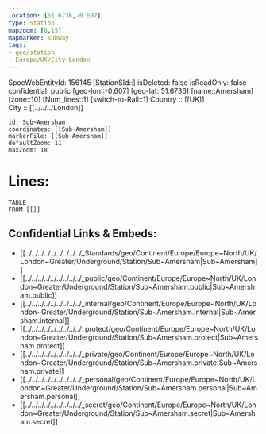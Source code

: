 ```yaml
---
location: [51.6736,-0.607] 
type: Station 
mapzoom: [8,15] 
mapmarker: subway 
tags:
- geo/station
- Europe/UK/City~London
---
```

SpocWebEntityId: 156145
[StationSId::] 
isDeleted: false
isReadOnly: false
confidential: public
[geo-lon::-0.607] 
[geo-lat::51.6736] 
[name::Amersham] 
[zone::10] 
[Num_lines::1] 
[switch-to-Rail::1] 
Country :: [[UK]]  
City :: [[../../../London]]  


```leaflet
id: Sub~Amersham
coordinates: [[Sub~Amersham]] 
markerFile: [[Sub~Amersham]] 
defaultZoom: 11 
maxZoom: 18
```


# Lines: 
```dataview
TABLE 
FROM [[]] 
```

## Confidential Links & Embeds: 
- [[../../../../../../../../../_Standards/geo/Continent/Europe/Europe~North/UK/London~Greater/Underground/Station/Sub~Amersham|Sub~Amersham]] 
- [[../../../../../../../../../_public/geo/Continent/Europe/Europe~North/UK/London~Greater/Underground/Station/Sub~Amersham.public|Sub~Amersham.public]] 
- [[../../../../../../../../../_internal/geo/Continent/Europe/Europe~North/UK/London~Greater/Underground/Station/Sub~Amersham.internal|Sub~Amersham.internal]] 
- [[../../../../../../../../../_protect/geo/Continent/Europe/Europe~North/UK/London~Greater/Underground/Station/Sub~Amersham.protect|Sub~Amersham.protect]] 
- [[../../../../../../../../../_private/geo/Continent/Europe/Europe~North/UK/London~Greater/Underground/Station/Sub~Amersham.private|Sub~Amersham.private]] 
- [[../../../../../../../../../_personal/geo/Continent/Europe/Europe~North/UK/London~Greater/Underground/Station/Sub~Amersham.personal|Sub~Amersham.personal]] 
- [[../../../../../../../../../_secret/geo/Continent/Europe/Europe~North/UK/London~Greater/Underground/Station/Sub~Amersham.secret|Sub~Amersham.secret]] 
